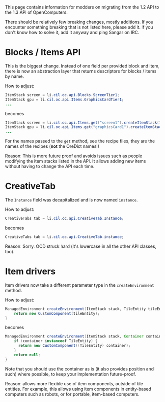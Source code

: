 This page contains information for modders on migrating from the 1.2 API
to the 1.3 API of OpenComputers.

There should be relatively few breaking changes, mostly additions. If
you encounter something breaking that is not listed here, please add it.
If you don't know how to solve it, add it anyway and ping Sangar on
IRC.

# Blocks / Items API

This is the biggest change. Instead of one field per provided block and
item, there is now an abstraction layer that returns descriptors for
blocks / items by name.

How to adjust:

``` java
ItemStack screen = li.cil.oc.api.Blocks.ScreenTier1;
ItemStack gpu = li.cil.oc.api.Items.GraphicsCardTier1;
...
```

becomes

``` java
ItemStack screen = li.cil.oc.api.Items.get("screen1").createItemStack(1);
ItemStack gpu = li.cil.oc.api.Items.get("graphicsCard1").createItemStack(1);
...
```

For the names passed to the `get` method, see the recipe files, they
are the names of the recipes (**not** the OreDict names!)

Reason: This is more future proof and avoids issues such as people
modifying the item stacks listed in the API. It allows adding new items
without having to change the API each time.

# CreativeTab

The `Instance` field was decapitalized and is now named `instance`.

How to adjust:

``` java
CreativeTabs tab = li.cil.oc.api.CreativeTab.Instance;
```

becomes

``` java
CreativeTabs tab = li.cil.oc.api.CreativeTab.instance;
```

Reason: Sorry. OCD struck hard (it's lowercase in all the other API
classes, too).

# Item drivers

Item drivers now take a different parameter type in the
`createEnvironment` method.

How to adjust:

``` java
ManagedEnvironment createEnvironment(ItemStack stack, TileEntity tileEntity) {
    return new CustomComponent(tileEntity);
}
```

becomes

``` java
ManagedEnvironment createEnvironment(ItemStack stack, Container container) {
    if (container instanceof TileEntity) {
      return new CustomComponent((TileEntity) container);
    }
    return null;
}
```

Note that you should use the container as is (it also provides position
and such) where possible, to keep your implementation future-proof.

Reason: allows more flexible use of item components, outside of tile
entities. For example, this allows using item components in entity-based
computers such as robots, or for portable, item-based computers.